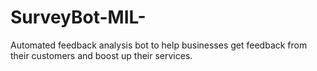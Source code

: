 # SurveyBot-MIL-
Automated feedback analysis bot to help businesses get feedback from their customers and boost up their services.

